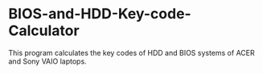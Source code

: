 BIOS-and-HDD-Key-code-Calculator
================================

This program calculates the key codes of HDD and BIOS systems of ACER and Sony VAIO laptops. 
